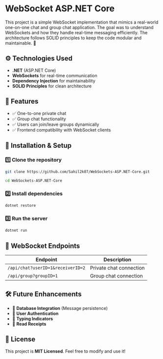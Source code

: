 # WebSocket ASP.NET Core

This project is a simple WebSocket implementation that mimics a real-world one-on-one chat and group chat application. The goal was to understand WebSockets and how they handle real-time messaging efficiently. The architecture follows SOLID principles to keep the code modular and maintainable. 🚀

## ⚙️ Technologies Used

- **.NET** (ASP.NET Core)
- **WebSockets** for real-time communication
- **Dependency Injection** for maintainability
- **SOLID Principles** for clean architecture

## 🎯 Features

- ✅ One-to-one private chat
- ✅ Group chat functionality
- ✅ Users can join/leave groups dynamically
- ✅ Frontend compatibility with WebSocket clients

## 🔧 Installation & Setup

### 1️⃣ Clone the repository

```sh
git clone https://github.com/Sahil2k07/WebSockets-ASP.NET-Core.git

cd WebSockets-ASP.NET-Core
```

### 2️⃣ Install dependencies

```sh
dotnet restore
```

### 3️⃣ Run the server

```sh
dotnet run
```

## 📡 WebSocket Endpoints

| Endpoint                          | Description             |
| --------------------------------- | ----------------------- |
| `/api/chat?userID=1&receiverID=2` | Private chat connection |
| `/api/group?groupID=1`            | Group chat connection   |

## 🛠️ Future Enhancements

- 🔹 **Database Integration** (Message persistence)
- 🔹 **User Authentication**
- 🔹 **Typing Indicators**
- 🔹 **Read Receipts**

## 📜 License

This project is **MIT Licensed**. Feel free to modify and use it!
